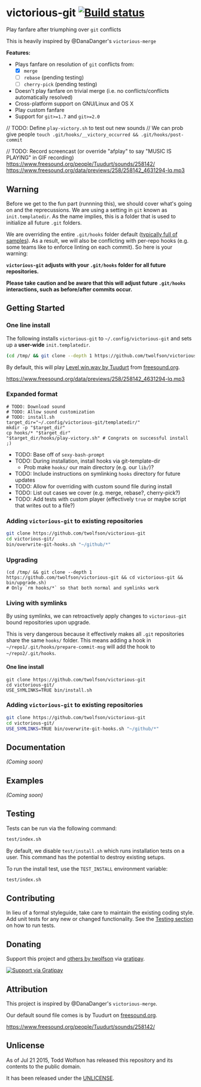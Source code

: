 # victorious-git [![Build status](https://travis-ci.org/twolfson/victorious-git.png?branch=master)](https://travis-ci.org/twolfson/victorious-git)

Play fanfare after triumphing over `git` conflicts

This is heavily inspired by @DanaDanger's `victorious-merge`

**Features:**

- Plays fanfare on resolution of `git` conflicts from:
    - [x] `merge`
    - [ ] `rebase` (pending testing)
    - [ ] `cherry-pick` (pending testing)
- Doesn't play fanfare on trivial merge (i.e. no conflicts/conflicts automatically resolved)
- Cross-platform support on GNU/Linux and OS X
- Play custom fanfare
- Support for `git>=1.7` and `git>=2.0`

// TODO: Define `play-victory.sh` to test out new sounds
//   We can prob give people `touch .git/hooks/__victory_occurred && .git/hooks/post-commit`

// TODO: Record screencast (or override "afplay" to say "MUSIC IS PLAYING" in GIF recording)
https://www.freesound.org/people/Tuudurt/sounds/258142/
https://www.freesound.org/data/previews/258/258142_4631294-lq.mp3

## Warning
Before we get to the fun part (runnning this), we should cover what's going on and the reprecussions. We are using a setting in `git` known as `init.templatedir`. As the name implies, this is a folder that is used to initialize all future `.git` folders.

We are overriding the entire `.git/hooks` folder default ([typically full of samples][git-hooks-default]). As a result, we will also be conflicting with per-repo hooks (e.g. some teams like to enforce linting on each commit). So here is your warning:

[git-hooks-default]: https://github.com/git/git/tree/v2.4.6/templates

**`victorious-git` adjusts with your `.git/hooks` folder for all future repositories.**

**Please take caution and be aware that this will adjust future `.git/hooks` interactions, such as before/after commits occur.**

## Getting Started
### One line install
The following installs `victorious-git` to `~/.config/victorious-git` and sets up a **user-wide** `init.templatedir`.

```bash
(cd /tmp/ && git clone --depth 1 https://github.com/twolfson/victorious-git && cd victorious-git/ && bin/install.sh)
```

By default, this will play [Level win.wav by Tuudurt][level-win-page] from [freesound.org][].

[level-win-page]: https://www.freesound.org/people/Tuudurt/sounds/258142/
[freesound.org]: https://www.freesound.org/

https://www.freesound.org/data/previews/258/258142_4631294-lq.mp3

### Expanded format

```
# TODO: Download sound
# TODO: Allow sound customization
# TODO: install.sh
target_dir="~/.config/victorious-git/templatedir/"
mkdir -p "$target_dir"
cp hooks/* "$target_dir"
"$target_dir/hooks/play-victory.sh" # Congrats on successful install ;)
```

- TODO: Base off of `sexy-bash-prompt`
- TODO: During installation, install hooks via git-template-dir
    - Prob make `hooks/` our main directory (e.g. our `lib/`)?
- TODO: Include instructions on symlinking `hooks` directory for future updates
- TODO: Allow for overriding with custom sound file during install
- TODO: List out cases we cover (e.g. merge, rebase?, cherry-pick?)
- TODO: Add tests with custom player (effectively `true` or maybe script that writes out to a file?)

### Adding `victorious-git` to existing repositories
```bash
git clone https://github.com/twolfson/victorious-git
cd victorious-git/
bin/overwrite-git-hooks.sh "~/github/*"
```

### Upgrading
```
(cd /tmp/ && git clone --depth 1 https://github.com/twolfson/victorious-git && cd victorious-git && bin/upgrade.sh)
# Only `rm hooks/*` so that both normal and symlinks work
```

### Living with symlinks
By using symlinks, we can retroactively apply changes to `victorious-git` bound repositories upon upgrade.

This is very dangerous because it effectively makes all `.git` repositories share the same `hooks/` folder. This means adding a hook in `~/repo1/.git/hooks/prepare-commit-msg` will add the hook to `~/repo2/.git/hooks`.

#### One line install
```
git clone https://github.com/twolfson/victorious-git
cd victorious-git/
USE_SYMLINKS=TRUE bin/install.sh
```

### Adding `victorious-git` to existing repositories
```bash
git clone https://github.com/twolfson/victorious-git
cd victorious-git/
USE_SYMLINKS=TRUE bin/overwrite-git-hooks.sh "~/github/*"
```

## Documentation
_(Coming soon)_

## Examples
_(Coming soon)_

## Testing
Tests can be run via the following command:

```bash
test/index.sh
```

By default, we disable `test/install.sh` which runs installation tests on a user. This command has the potential to destroy existing setups.

To run the install test, use the `TEST_INSTALL` environment variable:

```bash
test/index.sh
```

## Contributing
In lieu of a formal styleguide, take care to maintain the existing coding style. Add unit tests for any new or changed functionality. See the [Testing section](#testing) on how to run tests.

## Donating
Support this project and [others by twolfson][gratipay] via [gratipay][].

[![Support via Gratipay][gratipay-badge]][gratipay]

[gratipay-badge]: https://cdn.rawgit.com/gratipay/gratipay-badge/2.x.x/dist/gratipay.png
[gratipay]: https://www.gratipay.com/twolfson/

## Attribution
This project is inspired by @DanaDanger's  `victorious-merge`.

Our default sound file comes is by Tuudurt on [freesound.org][].

https://www.freesound.org/people/Tuudurt/sounds/258142/

## Unlicense
As of Jul 21 2015, Todd Wolfson has released this repository and its contents to the public domain.

It has been released under the [UNLICENSE][].

[UNLICENSE]: UNLICENSE
